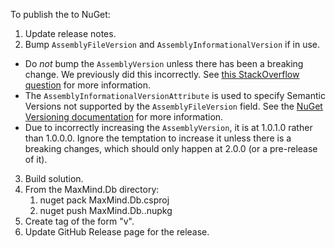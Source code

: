 To publish the to NuGet:

1. Update release notes.
2. Bump `AssemblyFileVersion` and `AssemblyInformationalVersion` if in use.
  * Do _not_ bump the `AssemblyVersion` unless there has been a breaking
    change. We previously did this incorrectly. See [this StackOverflow
    question](http://stackoverflow.com/questions/64602/what-are-differences-between-assemblyversion-assemblyfileversion-and-assemblyin)
    for more information.
  * The `AssemblyInformationalVersionAttribute` is used to specify Semantic
    Versions not supported by the `AssemblyFileVersion` field. See the
    [NuGet Versioning documentation](https://docs.nuget.org/create/versioning#creating-prerelease-packages)
    for more information.
  * Due to incorrectly increasing the `AssemblyVersion`, it is at 1.0.1.0
    rather than 1.0.0.0. Ignore the temptation to increase it unless there
    is a breaking changes, which should only happen at 2.0.0 (or a
    pre-release of it).
3. Build solution.
4. From the MaxMind.Db directory:
   1. nuget pack MaxMind.Db.csproj
   2. nuget push MaxMind.Db.<version>.nupkg
5. Create tag of the form "v<version>".
6. Update GitHub Release page for the release.
